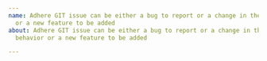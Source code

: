 ```yaml
---
name: Adhere GIT issue can be either a bug to report or a change in the existing behavior
  or a new feature to be added
about: Adhere GIT issue can be either a bug to report or a change in the existing
  behavior or a new feature to be added

---
```



